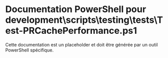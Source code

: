 # Documentation PowerShell pour development\scripts\testing\tests\Test-PRCachePerformance.ps1

Cette documentation est un placeholder et doit être générée par un outil PowerShell spécifique.

